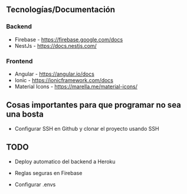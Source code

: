 
## Tecnologías/Documentación

### Backend

* Firebase - https://firebase.google.com/docs
* NestJs - https://docs.nestjs.com/

### Frontend

* Angular - https://angular.io/docs
* Ionic - https://ionicframework.com/docs
* Material Icons - https://marella.me/material-icons/

## Cosas importantes para que programar no sea una bosta

* Configurar SSH en Github y clonar el proyecto usando SSH

## TODO

* Deploy automatico del backend a Heroku

* Reglas seguras en Firebase

* Configurar .envs
